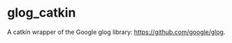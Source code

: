glog_catkin
===========

A catkin wrapper of the Google glog library: https://github.com/google/glog.
